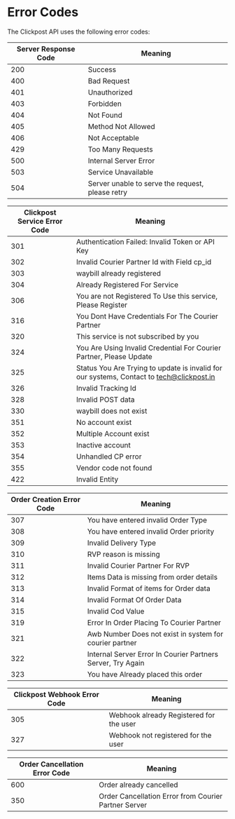 # Error Codes

The Clickpost API uses the following error codes:

Server Response Code | Meaning
---------- | -------
200 | Success
400 | Bad Request
401 | Unauthorized
403 | Forbidden
404 | Not Found
405 | Method Not Allowed
406 | Not Acceptable
429 | Too Many Requests
500 | Internal Server Error
503 | Service Unavailable
504 | Server unable to serve the request, please retry

Clickpost Service Error Code | Meaning
---------- | -------
301 | Authentication Failed: Invalid Token or API Key
302 | Invalid Courier Partner Id with Field cp_id
303 | waybill already registered
304 | Already Registered For Service
306 | You are not Registered To Use this service, Please Register
316 | You Dont Have Credentials For The Courier Partner
320 | This service is not subscribed by you
324 | You Are Using Invalid Credential For Courier Partner, Please Update
325 | Status You Are Trying to update is invalid for our systems, Contact to tech@clickpost.in
326 | Invalid Tracking Id
328 | Invalid POST data
330 | waybill does not exist
351 | No account exist
352 | Multiple Account exist
353 | Inactive account
354 | Unhandled CP error
355 | Vendor code not found
422 | Invalid Entity

Order Creation Error Code | Meaning
---------- | -------
307 | You have entered invalid Order Type
308 | You have entered invalid Order priority
309 | Invalid Delivery Type
310 | RVP reason is missing
311 | Invalid Courier Partner For RVP
312 | Items Data is missing from order details
313 | Invalid Format of items for Order data
314 | Invalid Format Of Order Data
315 | Invalid Cod Value
319 | Error In Order Placing To Courier Partner
321 | Awb Number Does not exist in system for courier partner
322 | Internal Server Error In Courier Partners Server, Try Again
323 | You have Already placed this order

Clickpost Webhook Error Code | Meaning
---------- | -------
305 | Webhook already Registered for the user
327 | Webhook not registered for the user

Order Cancellation Error Code | Meaning
---------- | -------
600 | Order already cancelled
350 | Order Cancellation Error from Courier Partner Server
